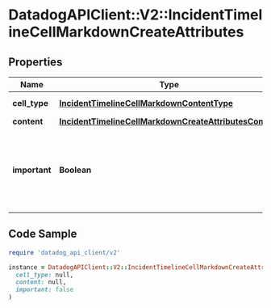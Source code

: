 # DatadogAPIClient::V2::IncidentTimelineCellMarkdownCreateAttributes

## Properties

| Name | Type | Description | Notes |
| ---- | ---- | ----------- | ----- |
| **cell_type** | [**IncidentTimelineCellMarkdownContentType**](IncidentTimelineCellMarkdownContentType.md) |  | [default to &#39;markdown&#39;] |
| **content** | [**IncidentTimelineCellMarkdownCreateAttributesContent**](IncidentTimelineCellMarkdownCreateAttributesContent.md) |  |  |
| **important** | **Boolean** | A flag indicating whether the timeline cell is important and should be highlighted. | [optional][default to false] |

## Code Sample

```ruby
require 'datadog_api_client/v2'

instance = DatadogAPIClient::V2::IncidentTimelineCellMarkdownCreateAttributes.new(
  cell_type: null,
  content: null,
  important: false
)
```

